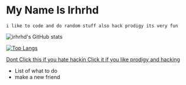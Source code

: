  # My Name Is Irhrhd                                      

    i like to code and do random stuff also hack prodigy its very fun

![irhrhd's GitHub stats](https://github-readme-stats.vercel.app/api?username=irhrhd&theme=synthwave&show_icons=true)

[![Top Langs](https://github-readme-stats.vercel.app/api/top-langs/?username=irhrhd&layout=compact&theme=synthwave)](https://github.com/anuraghazra/github-readme-stats)

<a href="https://github.com/Prodigy-Hacking/ProdigyMathGameHacking">Dont Click this if you hate hackin Click it if you like prodigy and hacking</a>

<ul>
 <li>List of what to do</li>
 <li>make a new friend</li>
 </ul>
   
